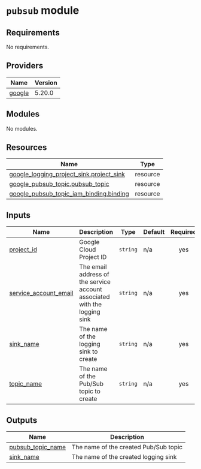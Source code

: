 # `pubsub` module

<!-- BEGIN_TF_DOCS -->
## Requirements

No requirements.

## Providers

| Name | Version |
|------|---------|
| <a name="provider_google"></a> [google](#provider\_google) | 5.20.0 |

## Modules

No modules.

## Resources

| Name | Type |
|------|------|
| [google_logging_project_sink.project_sink](https://registry.terraform.io/providers/hashicorp/google/latest/docs/resources/logging_project_sink) | resource |
| [google_pubsub_topic.pubsub_topic](https://registry.terraform.io/providers/hashicorp/google/latest/docs/resources/pubsub_topic) | resource |
| [google_pubsub_topic_iam_binding.binding](https://registry.terraform.io/providers/hashicorp/google/latest/docs/resources/pubsub_topic_iam_binding) | resource |

## Inputs

| Name | Description | Type | Default | Required |
|------|-------------|------|---------|:--------:|
| <a name="input_project_id"></a> [project\_id](#input\_project\_id) | Google Cloud Project ID | `string` | n/a | yes |
| <a name="input_service_account_email"></a> [service\_account\_email](#input\_service\_account\_email) | The email address of the service account associated with the logging sink | `string` | n/a | yes |
| <a name="input_sink_name"></a> [sink\_name](#input\_sink\_name) | The name of the logging sink to create | `string` | n/a | yes |
| <a name="input_topic_name"></a> [topic\_name](#input\_topic\_name) | The name of the Pub/Sub topic to create | `string` | n/a | yes |

## Outputs

| Name | Description |
|------|-------------|
| <a name="output_pubsub_topic_name"></a> [pubsub\_topic\_name](#output\_pubsub\_topic\_name) | The name of the created Pub/Sub topic |
| <a name="output_sink_name"></a> [sink\_name](#output\_sink\_name) | The name of the created logging sink |
<!-- END_TF_DOCS -->
